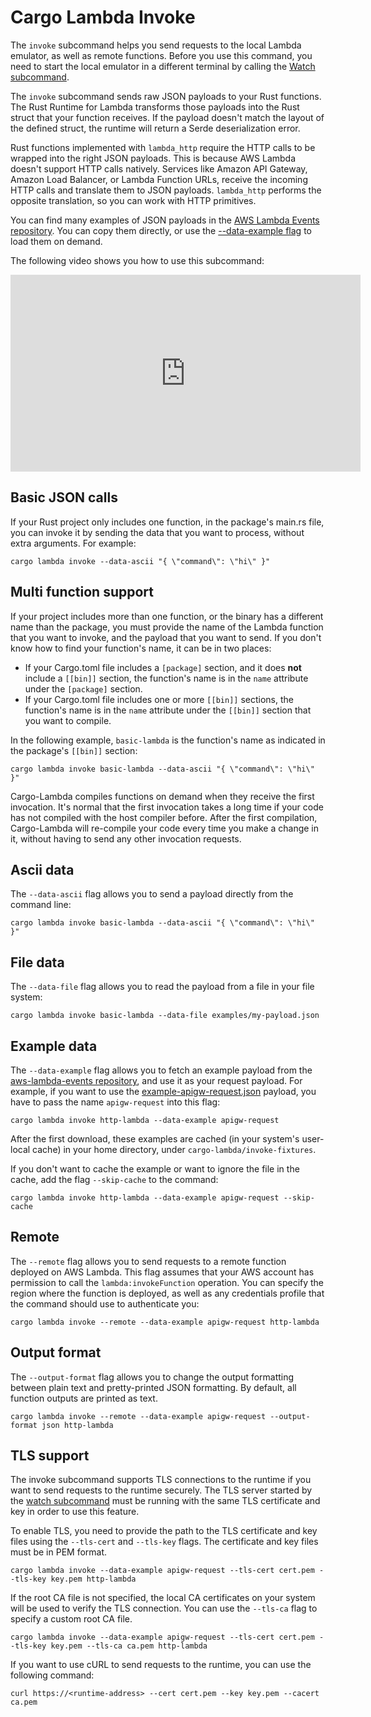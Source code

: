 # Cargo Lambda Invoke

The `invoke` subcommand helps you send requests to the local Lambda emulator, as well as remote functions. Before you use this command, you need to start the local emulator in a different terminal by calling the [Watch subcommand](/commands/watch).

The `invoke` subcommand sends raw JSON payloads to your Rust functions. The Rust Runtime for Lambda transforms those payloads into the Rust struct that your function receives. If the payload doesn't match the layout of the defined struct, the runtime will return a Serde deserialization error.

Rust functions implemented with `lambda_http` require the HTTP calls to be wrapped into the right JSON payloads. This is because AWS Lambda doesn't support HTTP calls natively. Services like Amazon API Gateway, Amazon Load Balancer, or Lambda Function URLs, receive the incoming HTTP calls and translate them to JSON payloads. `lambda_http` performs the opposite translation, so you can work with HTTP primitives.

You can find many examples of JSON payloads in the [AWS Lambda Events repository](https://github.com/calavera/aws-lambda-events/tree/main/src/fixtures). You can copy them directly, or use the [--data-example flag](/commands/invoke.html#example-data) to load them on demand.

The following video shows you how to use this subcommand:

<iframe width="560" height="315" src="https://www.youtube.com/embed/2MAuMihVlO0" title="YouTube video player" frameborder="0" allow="accelerometer; autoplay; clipboard-write; encrypted-media; gyroscope; picture-in-picture; web-share" allowfullscreen></iframe>

## Basic JSON calls

If your Rust project only includes one function, in the package's main.rs file, you can invoke it by sending the data that you want to process, without extra arguments. For example:

```
cargo lambda invoke --data-ascii "{ \"command\": \"hi\" }"
```

## Multi function support

If your project includes more than one function, or the binary has a different name than the package, you must provide the name of the Lambda function that you want to invoke, and the payload that you want to send. If you don't know how to find your function's name, it can be in two places:

- If your Cargo.toml file includes a `[package]` section, and it does **not** include a `[[bin]]` section, the function's name is in the `name` attribute under the `[package]` section.
- If your Cargo.toml file includes one or more `[[bin]]` sections, the function's name is in the `name` attribute under the `[[bin]]` section that you want to compile.

In the following example, `basic-lambda` is the function's name as indicated in the package's `[[bin]]` section:

```
cargo lambda invoke basic-lambda --data-ascii "{ \"command\": \"hi\" }"
```

Cargo-Lambda compiles functions on demand when they receive the first invocation. It's normal that the first invocation takes a long time if your code has not compiled with the host compiler before. After the first compilation, Cargo-Lambda will re-compile your code every time you make a change in it, without having to send any other invocation requests.

## Ascii data

The `--data-ascii` flag allows you to send a payload directly from the command line:

```
cargo lambda invoke basic-lambda --data-ascii "{ \"command\": \"hi\" }"
```

## File data

The `--data-file` flag allows you to read the payload from a file in your file system:

```
cargo lambda invoke basic-lambda --data-file examples/my-payload.json
```

## Example data

The `--data-example` flag allows you to fetch an example payload from the [aws-lambda-events repository](https://github.com/awslabs/aws-lambda-rust-runtime/tree/main/lambda-events), and use it as your request payload. For example, if you want to use the [example-apigw-request.json](https://github.com/awslabs/aws-lambda-rust-runtime/tree/main/lambda-events/src/fixtures/example-apigw-request.json) payload, you have to pass the name `apigw-request` into this flag:

```
cargo lambda invoke http-lambda --data-example apigw-request
```

After the first download, these examples are cached (in your system's user-local cache) in your home directory, under `cargo-lambda/invoke-fixtures`.

If you don't want to cache the example or want to ignore the file in the cache, add the flag `--skip-cache` to the command:

```
cargo lambda invoke http-lambda --data-example apigw-request --skip-cache
```

## Remote

The `--remote` flag allows you to send requests to a remote function deployed on AWS Lambda. This flag assumes that your AWS account has permission to call the `lambda:invokeFunction` operation. You can specify the region where the function is deployed, as well as any credentials profile that the command should use to authenticate you:

```
cargo lambda invoke --remote --data-example apigw-request http-lambda
```

## Output format

The `--output-format` flag allows you to change the output formatting between plain text and pretty-printed JSON formatting. By default, all function outputs are printed as text.

```
cargo lambda invoke --remote --data-example apigw-request --output-format json http-lambda
```

## TLS support

The invoke subcommand supports TLS connections to the runtime if you want to send requests to the runtime securely. The TLS server started by the [watch subcommand](/commands/watch) must be running with the same TLS certificate and key in order to use this feature.

To enable TLS, you need to provide the path to the TLS certificate and key files using the `--tls-cert` and `--tls-key` flags. The certificate and key files must be in PEM format.

```
cargo lambda invoke --data-example apigw-request --tls-cert cert.pem --tls-key key.pem http-lambda
```

If the root CA file is not specified, the local CA certificates on your system will be used to verify the TLS connection. You can use the `--tls-ca` flag to specify a custom root CA file.

```
cargo lambda invoke --data-example apigw-request --tls-cert cert.pem --tls-key key.pem --tls-ca ca.pem http-lambda
```

If you want to use cURL to send requests to the runtime, you can use the following command:

```
curl https://<runtime-address> --cert cert.pem --key key.pem --cacert ca.pem
```
